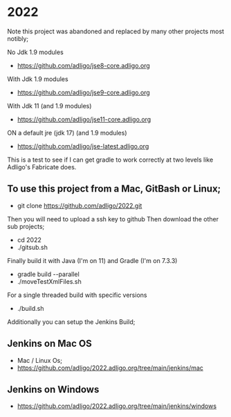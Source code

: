 # 2022
Note this project was abandoned and replaced by many other projects most notibly;

No Jdk 1.9 modules
- https://github.com/adligo/jse8-core.adligo.org

With Jdk 1.9 modules
- https://github.com/adligo/jse9-core.adligo.org

With Jdk 11 (and 1.9 modules)
- https://github.com/adligo/jse11-core.adligo.org

ON a default jre (jdk 17) (and 1.9 modules)
- https://github.com/adligo/jse-latest.adligo.org

This is a test to see if I can get gradle to work correctly at two levels like Adligo's Fabricate does.

## To use this project from a Mac, GitBash or Linux;
- git clone https://github.com/adligo/2022.git

Then you will need to upload a ssh key to github
Then download the other sub projects;
- cd 2022
- ./gitsub.sh

Finally build it with Java (I'm on 11) and Gradle (I'm on 7.3.3)
- gradle build --parallel
- ./moveTestXmlFiles.sh

For a single threaded build with specific versions
- ./build.sh

Additionally you can setup the Jenkins Build;

## Jenkins on Mac OS
- Mac / Linux Os; 
- https://github.com/adligo/2022.adligo.org/tree/main/jenkins/mac

## Jenkins on Windows
- https://github.com/adligo/2022.adligo.org/tree/main/jenkins/windows
